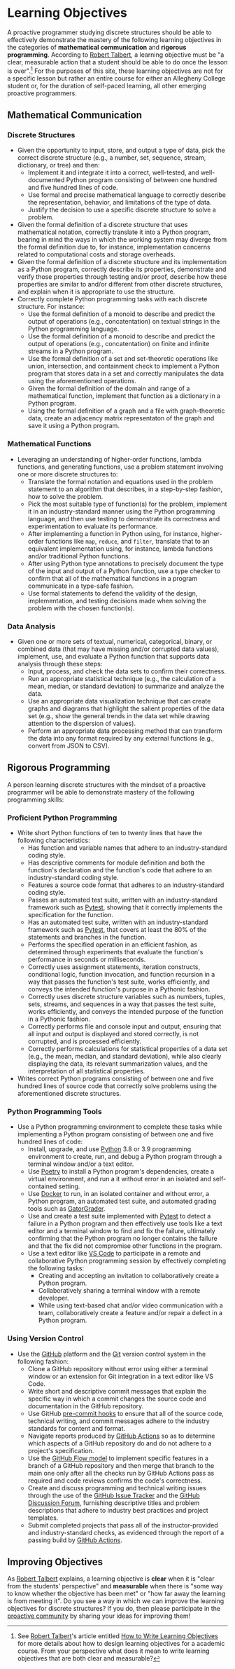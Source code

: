 # Learning Objectives

A proactive programmer studying discrete structures should be able to
effectively demonstrate the mastery of the following learning objectives in the
categories of **mathematical communication** and **rigorous programming**.
According to [Robert Talbert](https://rtalbert.org/), a learning objective must
be "a clear, measurable action that a student should be able to do once the
lesson is over".[^1] For the purposes of this site, these learning objectives
are not for a specific lesson but rather an entire course for either an
Allegheny College student or, for the duration of self-paced learning, all other
emerging proactive programmers.

## Mathematical Communication

### Discrete Structures

  - Given the opportunity to input, store, and output a type of data, pick the
    correct discrete structure (e.g., a number, set, sequence, stream,
    dictionary, or tree) and then:
    - Implement it and integrate it into a correct, well-tested, and
      well-documented Python program consisting of between one hundred and five
      hundred lines of code.
    - Use formal and precise mathematical language to correctly describe the
      representation, behavior, and limitations of the type of data.
    - Justify the decision to use a specific discrete structure to solve a
      problem.
  - Given the formal definition of a discrete structure that uses mathematical
    notation, correctly translate it into a Python program, bearing in mind the
    ways in which the working system may diverge from the formal definition due
    to, for instance, implementation concerns related to computational costs and
    storage overheads.
  - Given the formal definition of a discrete structure and its implementation
    as a Python program, correctly describe its properties, demonstrate and
    verify those properties through testing and/or proof, describe how these
    properties are similar to and/or different from other discrete structures,
    and explain when it is appropriate to use the structure.
  - Correctly complete Python programming tasks with each discrete structure.
    For instance:
    - Use the formal definition of a monoid to describe and predict the output
      of operations (e.g., concatentation) on textual strings in the Python
      programming language.
    - Use the formal definition of a monoid to describe and predict the output
      of operations (e.g., concatentation) on finite and infinite streams in a
      Python program.
    - Use the formal definition of a set and set-theoretic operations like
      union, intersection, and containment check to implement a Python program
      that stores data in a set and correctly manipulates the data using the
      aforementioned operations.
    - Given the formal definition of the domain and range of a mathematical
      function, implement that function as a dictionary in a Python program.
    - Using the formal definition of a graph and a file with graph-theoretic
      data, create an adjacency matrix representaton of the graph and save it
      using a Python program.

### Mathematical Functions

  - Leveraging an understanding of higher-order functions, lambda functions, and
    generating functions, use a problem statement involving one or more discrete
    structures to:
    - Translate the formal notation and equations used in the problem statement
      to an algorithm that describes, in a step-by-step fashion, how to solve
      the problem.
    - Pick the most suitable type of function(s) for the problem, implement it
      in an industry-standard manner using the Python programming language, and
      then use testing to demonstrate its correctness and experimentation to
      evaluate its performance.
    - After implementing a function in Python using, for instance, higher-order
      functions like `map`, `reduce`, and `filter`, translate that to an
      equivalent implementation using, for instance, lambda
      functions and/or traditional Python functions.
    - After using Python type annotations to precisely document the type of the
      input and output of a Python function, use a type checker to confirm that
      all of the mathematical functions in a program communicate in a type-safe
      fashion.
    - Use formal statements to defend the validity of the design,
      implementation, and testing decisions made when solving the problem with
      the chosen function(s).

### Data Analysis

  - Given one or more sets of textual, numerical, categorical, binary, or
    combined data (that may have missing and/or corrupted data values),
    implement, use, and evaluate a Python function that supports data analysis
    through these steps:
    - Input, process, and check the data sets to confirm their correctness.
    - Run an appropriate statistical technique (e.g., the calculation of a mean,
      median, or standard deviation) to summarize and analyze the data.
    - Use an appropriate data visualization technique that can create graphs and
      diagrams that highlight the salient properties of the data set (e.g., show
      the general trends in the data set while drawing attention to the
      dispersion of values).
    - Perform an appropriate data processing method that can transform the data
      into any format required by any external functions (e.g., convert from
      JSON to CSV).

## Rigorous Programming

A person learning discrete structures with the mindset of a proactive programmer
will be able to demonstrate mastery of the following programming skills:

### Proficient Python Programming

  - Write short Python functions of ten to twenty lines that have the following
    characteristics:
    - Has function and variable names that adhere to an industry-standard coding
      style.
    - Has descriptive comments for module definition and both the function's
      declaration and the function's code that adhere to an industry-standard
      coding style.
    - Features a source code format that adheres to an industry-standard coding
      style.
    - Passes an automated test suite, written with an industry-standard
      framework such as [Pytest](https://docs.pytest.org/), showing that it
      correctly implements the specification for the function.
    - Has an automated test suite, written with an industry-standard framework
      such as [Pytest](https://docs.pytest.org/), that covers at least the 80%
      of the statements and branches in the function.
    - Performs the specified operation in an efficient fashion, as determined
      through experiments that evaluate the function's performance in seconds or
      milliseconds.
    - Correctly uses assignment statements, iteration constructs, conditional
      logic, function invocation, and function recursion in a way that passes
      the function's test suite, works efficiently, and conveys the intended
      function's purpose in a Pythonic fashion.
    - Correctly uses discrete structure variables such as numbers, tuples, sets,
      streams, and sequences in a way that passes the test suite, works
      efficiently, and conveys the intended purpose of the function in a
      Pythonic fashion.
    - Correctly performs file and console input and output, ensuring that all
      input and output is displayed and stored correctly, is not corrupted, and
      is processed efficiently.
    - Correctly performs calculations for statistical properties of a data set
      (e.g., the mean, median, and standard deviation), while also clearly
      displaying the data, its relevant summarization values, and the
      interpretation of all statistical properties.
  - Writes correct Python programs consisting of between one and five hundred
    lines of source code that correctly solve problems using the aforementioned
    discrete structures.

### Python Programming Tools

  - Use a Python programming environment to complete these tasks while
    implementing a Python program consisting of between one and five hundred
    lines of code:
    - Install, upgrade, and use [Python](https://www.python.org/) 3.8 or 3.9
      programming environment to create, run, and debug a Python program through
      a terminal window and/or a text editor.
    - Use [Poetry](https://python-poetry.org/) to install a Python program's
      dependencies, create a virtual environment, and run a it without error in
      an isolated and self-contained setting.
    - Use [Docker](https://www.docker.com/) to run, in an isolated container and
      without error, a Python program, an automated test suite, and automated
      grading tools such as
      [GatorGrader](https://github.com/GatorEducator/gatorgrader).
    - Use and create a test suite implemented with
      [Pytest](https://docs.pytest.org/) to detect a failure in a Python program
      and then effectively use tools like a text editor and a terminal window to
      find and fix the failure, ultimately confirming that the Python program no
      longer contains the failure and that the fix did not compromise other
      functions in the program.
    - Use a text editor like [VS Code](https://code.visualstudio.com/) to
      participate in a remote and collaborative Python programming session by
      effectively completing the following tasks:
        - Creating and accepting an invitation to collaboratively create a
          Python program.
        - Collaboratively sharing a terminal window with a remote developer.
        - While using text-based chat and/or video communication with a team,
          collaboratively create a feature and/or repair a defect in a Python
          program.

### Using Version Control

  - Use the [GitHub](https://github.com/) platform and the
    [Git](https://git-scm.com/) version control system in the following fashion:
    - Clone a GitHub repository without error using either a terminal window or
      an extension for Git integration in a text editor like VS Code.
    - Write short and descriptive commit messages that explain the specific way
      in which a commit changes the source code and documentation in the GitHub
      repository.
    - Use GitHub [pre-commit hooks](https://pre-commit.com/) to ensure that all
      of the source code, technical writing, and commit messages adhere to the
      industry standards for content and format.
    - Navigate reports produced by [GitHub
      Actions](https://github.com/features/actions) so as to determine which
      aspects of a GitHub repository do and do not adhere to a project's
      specification.
    - Use the [GitHub Flow model](https://guides.github.com/introduction/flow/)
      to implement specific features in a branch of a GitHub repository and then
      merge that branch to the main one only after all the checks run by GitHub
      Actions pass as required and code reviews confirms the code's correctness.
    - Create and discuss programming and technical writing issues through the
      use of the [GitHub Issue
      Tracker](https://github.com/ProactiveProgrammers/www.proactiveprogrammers.com/issues)
      and the [GitHub Discussion
      Forum](https://github.com/ProactiveProgrammers/www.proactiveprogrammers.com/discussions),
      furnishing descriptive titles and problem descriptions that adhere to
      industry best practices and project templates.
    - Submit completed projects that pass all of the instructor-provided and
      industry-standard checks, as evidenced through the report of a passing
      build by [GitHub Actions](https://github.com/features/actions).

## Improving Objectives

As [Robert Talbert](https://rtalbert.org/) explains, a learning objective is
**clear** when it is "clear from the students' perspective" and **measurable**
when there is "some way to know whether the objective has been met" or "how far
away the learning is from meeting it". Do you see a way in which we can improve
the learning objectives for discrete structures? If you do, then please
participate in the [proactive
community](../../../proactive-community/community-connections/)
by sharing your ideas for improving them!

[^1]: See [Robert Talbert](https://rtalbert.org/)'s article entitled [How to
  Write Learning
  Objectives](https://rtalbert.org/how-to-write-learning-objectives/) for more
  details about how to design learning objectives for a academic course. From
  your perspective what does it mean to write learning objectives that are both
  clear and measurable?
